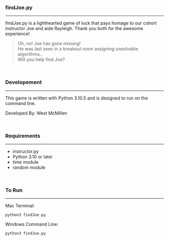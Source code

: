 
### findJoe.py
---
findJoe.py is a lighthearted game of luck that pays homage to our cohort instructor Joe and aide Rayleigh. Thank you both for the awesome experience!

> Oh, no! Joe has gone missing! <br>
> He was last seen in a breakout room assigning unsolvable algorithms... <br>
> Will you help find Joe?

<br>

### Developement
---
This game is written with Python 3.10.5 and is designed to run on the command line.

Developed By: West McMillen

<br>

### Requirements
---

- instructor.py
- Python 3.10 or later
- time module
- random module


<br>

### To Run
---
Mac Terminal:
```
python3 findJoe.py
```
Windows Command Line:
```
python3 findJoe.py
```